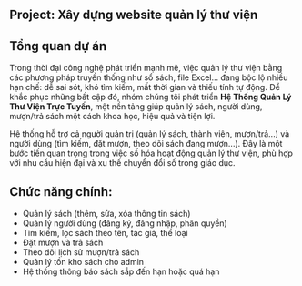   ## Project: Xây dựng website quản lý thư viện
 ## Tổng quan dự án  
Trong thời đại công nghệ phát triển mạnh mẽ, việc quản lý thư viện bằng các phương pháp truyền thống như sổ sách, file Excel... đang bộc lộ nhiều hạn chế: dễ sai sót, khó tìm kiếm, mất thời gian và thiếu tính tự động. Để khắc phục những bất cập đó, nhóm chúng tôi phát triển **Hệ Thống Quản Lý Thư Viện Trực Tuyến**, một nền tảng giúp quản lý sách, người dùng, mượn/trả sách một cách khoa học, hiệu quả và tiện lợi.

Hệ thống hỗ trợ cả người quản trị (quản lý sách, thành viên, mượn/trả...) và người dùng (tìm kiếm, đặt mượn, theo dõi sách đang mượn...). Đây là một bước tiến quan trọng trong việc số hóa hoạt động quản lý thư viện, phù hợp với nhu cầu hiện đại và xu thế chuyển đổi số trong giáo dục.

## Chức năng chính:  
- Quản lý sách (thêm, sửa, xóa thông tin sách)  
- Quản lý người dùng (đăng ký, đăng nhập, phân quyền)  
- Tìm kiếm, lọc sách theo tên, tác giả, thể loại  
- Đặt mượn và trả sách  
- Theo dõi lịch sử mượn/trả sách  
- Quản lý tồn kho sách cho admin  
- Hệ thống thông báo sách sắp đến hạn hoặc quá hạn  



